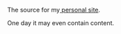 The source for my[ personal site](http://jquintus.github.io).

One day it may even contain content.
